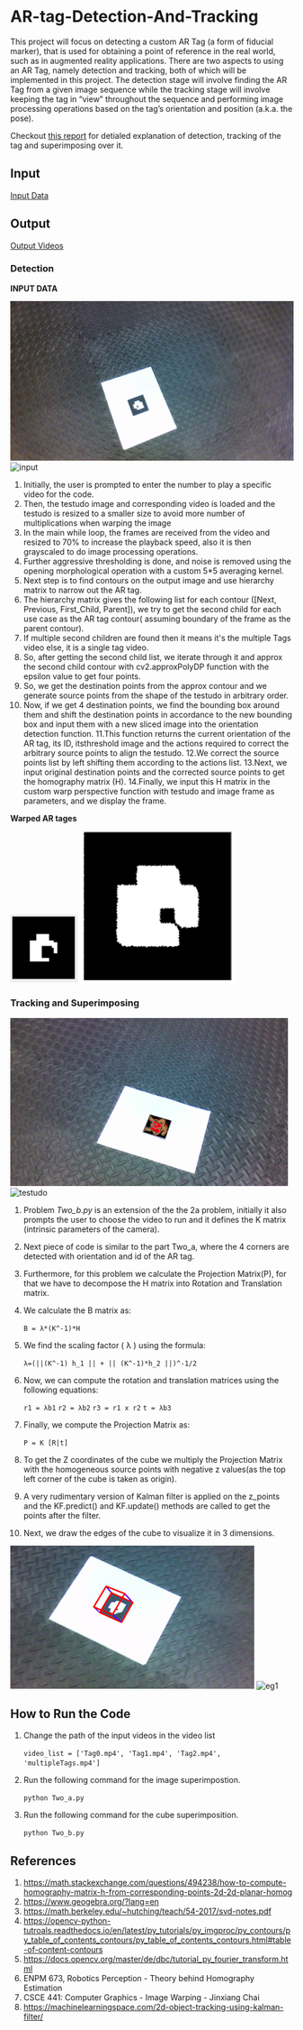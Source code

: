 # AR-tag-Detection-And-Tracking
This project will focus on detecting a custom AR Tag (a form of fiducial marker),
that is used for obtaining a point of reference in the real world, such as in
augmented reality applications. There are two aspects to using an AR Tag, namely
detection and tracking, both of which will be implemented in this project. The
detection stage will involve finding the AR Tag from a given image sequence while
the tracking stage will involve keeping the tag in “view” throughout the sequence
and performing image processing operations based on the tag’s orientation and
position (a.k.a. the pose).

Checkout [this report]() for detialed explanation of detection, tracking of the tag and superimposing over it.

## Input

[Input Data](https://drive.google.com/drive/folders/1b_cSKQp5dlNqVjAsJskwU_5_8V1B5Uq1?usp=sharing)

## Output

[Output Videos](https://drive.google.com/drive/folders/19yLQtRxngrrmcS1Lgx9lMOd856wHkDdb?usp=sharing)

### Detection 
**INPUT DATA**

![input](git_images/img.png)    ![input](git_images/input.gif)

1. Initially, the user is prompted to enter the number to play a specific video
for the code.
2. Then, the testudo image and corresponding video is loaded and the testudo
is resized to a smaller size to avoid more number of multiplications when
warping the image
3. In the main while loop, the frames are received from the video and resized
to 70% to increase the playback speed, also it is then grayscaled to do
image processing operations.
4. Further aggressive thresholding is done, and noise is removed using the
opening morphological operation with a custom 5*5 averaging kernel.
5. Next step is to find contours on the output image and use hierarchy matrix
to narrow out the AR tag.
6. The hierarchy matrix gives the following list for each contour ([Next,
Previous, First_Child, Parent]), we try to get the second child for each use
case as the AR tag contour( assuming boundary of the frame as the parent
contour).
7. If multiple second children are found then it means it's the multiple Tags
video else, it is a single tag video.
8. So, after getting the second child list, we iterate through it and approx the
second child contour with cv2.approxPolyDP function with the epsilon
value to get four points.
9. So, we get the destination points from the approx contour and we generate
source points from the shape of the testudo in arbitrary order.
10. Now, if we get 4 destination points, we find the bounding box around them
and shift the destination points in accordance to the new bounding box
and input them with a new sliced image into the orientation detection
function.
11.This function returns the current orientation of the AR tag, its ID, itsthreshold image and the actions required to correct the arbitrary source
points to align the testudo.
12.We correct the source points list by left shifting them according to the
actions list.
13.Next, we input original destination points and the corrected source points
to get the homography matrix (H).
14.Finally, we input this H matrix in the custom warp perspective function
with testudo and image frame as parameters, and we display the frame.

**Warped AR tages**

![eg1](git_images/tag1.png)   ![eg2](git_images/tag2.png)

### Tracking and Superimposing

![testudo](git_images/testimg.png)     ![testudo](git_images/testudo.gif)


1. Problem *Two_b.py* is an extension of the the 2a problem, initially it also prompts
the user to choose the video to run and it defines the K matrix (intrinsic
parameters of the camera).
2. Next piece of code is similar to the part Two_a, where the 4 corners are
detected with orientation and id of the AR tag.
3. Furthermore, for this problem we calculate the Projection Matrix(P), for
that we have to decompose the H matrix into Rotation and Translation
matrix.
4. We calculate the B matrix as:

    ```B = λ*(K^-1)*H```
    
    
5. We find the scaling factor ( λ ) using the formula:

    ```λ=(||(K^-1) h_1 || + || (K^-1)*h_2 ||)^-1/2```
    
    
6. Now, we can compute the rotation and translation matrices using the
following equations:

    ```r1 = λb1```
    ```r2 = λb2```
    ```r3 = r1 x r2```
    ```t = λb3```

7. Finally, we compute the Projection Matrix as:

    ```P = K [R|t]```

8. To get the Z coordinates of the cube we multiply the Projection Matrix with
the homogeneous source points with negative z values(as the top left
corner of the cube is taken as origin).

9. A very rudimentary version of Kalman filter is applied on the z_points and
the KF.predict() and KF.update() methods are called to get the points after
the filter.

10. Next, we draw the edges of the cube to visualize it in 3 dimensions.

![testudo](git_images/testimg2.png)     ![eg1](git_images/cube.gif)

## How to Run the Code

1) Change the path of the input videos in the video list

    ```video_list = ['Tag0.mp4', 'Tag1.mp4', 'Tag2.mp4', 'multipleTags.mp4']```

2) Run the following command for the image superimpostion.
  
    ```python Two_a.py```
  
3) Run the following command for the cube superimposition.

    ```python Two_b.py```


## References
1) https://math.stackexchange.com/questions/494238/how-to-compute-homography-matrix-h-from-corresponding-points-2d-2d-planar-homog
2) https://www.geogebra.org/?lang=en
3) https://math.berkeley.edu/~hutching/teach/54-2017/svd-notes.pdf
4) https://opencv-python-tutroals.readthedocs.io/en/latest/py_tutorials/py_imgproc/py_contours/py_table_of_contents_contours/py_table_of_contents_contours.html#table-of-content-contours
5) https://docs.opencv.org/master/de/dbc/tutorial_py_fourier_transform.html
6) ENPM 673, Robotics Perception - Theory behind Homography Estimation
7) CSCE 441: Computer Graphics - Image Warping - Jinxiang Chai
8) https://machinelearningspace.com/2d-object-tracking-using-kalman-filter/


